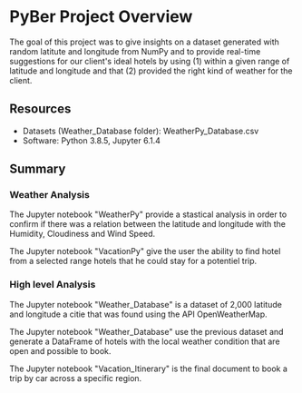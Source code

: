 # PyBer Project Overview

The goal of this project was to give insights on a dataset generated with random latitute and longitude from NumPy and to provide real-time suggestions for our client's ideal hotels by using (1) within a given range of latitude and longitude and that (2) provided the right kind of weather for the client.

## Resources

- Datasets (Weather_Database folder): WeatherPy_Database.csv
- Software: Python 3.8.5, Jupyter 6.1.4

## Summary

### Weather Analysis

The Jupyter notebook "WeatherPy" provide a stastical analysis in order to confirm if there was a relation between the latitude and longitude with the Humidity, Cloudiness and Wind Speed.

The Jupyter notebook "VacationPy" give the user the ability to find hotel from a selected range hotels that he could stay for a potentiel trip.

### High level Analysis

The Jupyter notebook "Weather_Database" is a dataset of 2,000 latitude and longitude a citie that was found using the API OpenWeatherMap.

The Jupyter notebook "Weather_Database" use the previous dataset and generate a DataFrame of hotels with the local weather condition that are open and possible to book.

The Jupyter notebook "Vacation_Itinerary" is the final document to book a trip by car across a specific region.

